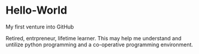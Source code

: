 # Hello-World
My first venture into GitHub

Retired, entrpreneur, lifetime learner. This may help me understand and untilize python programming and a co-operative programming environment.
